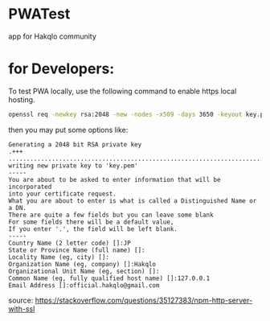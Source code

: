 # PWATest
app for Hakqlo community

# for Developers:

To test PWA locally, 
use the following command to enable https local hosting.
```bash
openssl req -newkey rsa:2048 -new -nodes -x509 -days 3650 -keyout key.pem -out cert.pem
```
then you may put some options like:
```
Generating a 2048 bit RSA private key
.+++
...................................................................................+++
writing new private key to 'key.pem'
-----
You are about to be asked to enter information that will be incorporated
into your certificate request.
What you are about to enter is what is called a Distinguished Name or a DN.
There are quite a few fields but you can leave some blank
For some fields there will be a default value,
If you enter '.', the field will be left blank.
-----
Country Name (2 letter code) []:JP
State or Province Name (full name) []:
Locality Name (eg, city) []:
Organization Name (eg, company) []:Hakqlo 
Organizational Unit Name (eg, section) []:
Common Name (eg, fully qualified host name) []:127.0.0.1
Email Address []:official.hakqlo@gmail.com
```
source: https://stackoverflow.com/questions/35127383/npm-http-server-with-ssl
